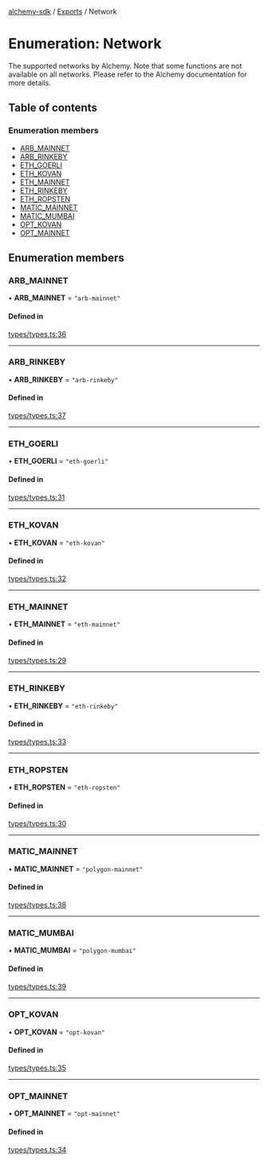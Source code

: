 [alchemy-sdk](../README.md) / [Exports](../modules.md) / Network

# Enumeration: Network

The supported networks by Alchemy. Note that some functions are not available
on all networks. Please refer to the Alchemy documentation for more details.

## Table of contents

### Enumeration members

- [ARB\_MAINNET](Network.md#arb_mainnet)
- [ARB\_RINKEBY](Network.md#arb_rinkeby)
- [ETH\_GOERLI](Network.md#eth_goerli)
- [ETH\_KOVAN](Network.md#eth_kovan)
- [ETH\_MAINNET](Network.md#eth_mainnet)
- [ETH\_RINKEBY](Network.md#eth_rinkeby)
- [ETH\_ROPSTEN](Network.md#eth_ropsten)
- [MATIC\_MAINNET](Network.md#matic_mainnet)
- [MATIC\_MUMBAI](Network.md#matic_mumbai)
- [OPT\_KOVAN](Network.md#opt_kovan)
- [OPT\_MAINNET](Network.md#opt_mainnet)

## Enumeration members

### ARB\_MAINNET

• **ARB\_MAINNET** = `"arb-mainnet"`

#### Defined in

[types/types.ts:36](https://github.com/alchemyplatform/alchemy-sdk-js/blob/31c6d92/src/types/types.ts#L36)

___

### ARB\_RINKEBY

• **ARB\_RINKEBY** = `"arb-rinkeby"`

#### Defined in

[types/types.ts:37](https://github.com/alchemyplatform/alchemy-sdk-js/blob/31c6d92/src/types/types.ts#L37)

___

### ETH\_GOERLI

• **ETH\_GOERLI** = `"eth-goerli"`

#### Defined in

[types/types.ts:31](https://github.com/alchemyplatform/alchemy-sdk-js/blob/31c6d92/src/types/types.ts#L31)

___

### ETH\_KOVAN

• **ETH\_KOVAN** = `"eth-kovan"`

#### Defined in

[types/types.ts:32](https://github.com/alchemyplatform/alchemy-sdk-js/blob/31c6d92/src/types/types.ts#L32)

___

### ETH\_MAINNET

• **ETH\_MAINNET** = `"eth-mainnet"`

#### Defined in

[types/types.ts:29](https://github.com/alchemyplatform/alchemy-sdk-js/blob/31c6d92/src/types/types.ts#L29)

___

### ETH\_RINKEBY

• **ETH\_RINKEBY** = `"eth-rinkeby"`

#### Defined in

[types/types.ts:33](https://github.com/alchemyplatform/alchemy-sdk-js/blob/31c6d92/src/types/types.ts#L33)

___

### ETH\_ROPSTEN

• **ETH\_ROPSTEN** = `"eth-ropsten"`

#### Defined in

[types/types.ts:30](https://github.com/alchemyplatform/alchemy-sdk-js/blob/31c6d92/src/types/types.ts#L30)

___

### MATIC\_MAINNET

• **MATIC\_MAINNET** = `"polygon-mainnet"`

#### Defined in

[types/types.ts:38](https://github.com/alchemyplatform/alchemy-sdk-js/blob/31c6d92/src/types/types.ts#L38)

___

### MATIC\_MUMBAI

• **MATIC\_MUMBAI** = `"polygon-mumbai"`

#### Defined in

[types/types.ts:39](https://github.com/alchemyplatform/alchemy-sdk-js/blob/31c6d92/src/types/types.ts#L39)

___

### OPT\_KOVAN

• **OPT\_KOVAN** = `"opt-kovan"`

#### Defined in

[types/types.ts:35](https://github.com/alchemyplatform/alchemy-sdk-js/blob/31c6d92/src/types/types.ts#L35)

___

### OPT\_MAINNET

• **OPT\_MAINNET** = `"opt-mainnet"`

#### Defined in

[types/types.ts:34](https://github.com/alchemyplatform/alchemy-sdk-js/blob/31c6d92/src/types/types.ts#L34)
